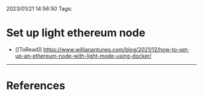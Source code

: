 2023/01/21 14:56:50
Tags:

# Set up light ethereum node

- [[ToRead]]
https://www.willianantunes.com/blog/2021/12/how-to-set-up-an-ethereum-node-with-light-mode-using-docker/

---
# References

